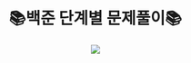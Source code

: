 <div align=center><h1>📚백준 단계별 문제풀이📚</h1>
<img src="https://img.shields.io/badge/PYTHON-007396?style=flat-square&logo=PYTHON&logoColor=white" /></div>
